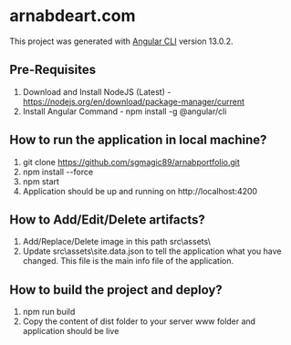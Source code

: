 # arnabdeart.com
This project was generated with [Angular CLI](https://github.com/angular/angular-cli) version 13.0.2.

## Pre-Requisites
1. Download and Install NodeJS (Latest) - https://nodejs.org/en/download/package-manager/current
2. Install Angular Command - npm install -g @angular/cli


## How to run the application in local machine?
1. git clone https://github.com/sgmagic89/arnabportfolio.git
2. npm install --force
3. npm start
4. Application should be up and running on http://localhost:4200

## How to Add/Edit/Delete artifacts?
1. Add/Replace/Delete image in this path src\assets\
2. Update src\assets\site.data.json to tell the application what you have changed. This file is the main info file of the application.


## How to build the project and deploy?
1. npm run build
2. Copy the content of dist folder to your server www folder and application should be live

